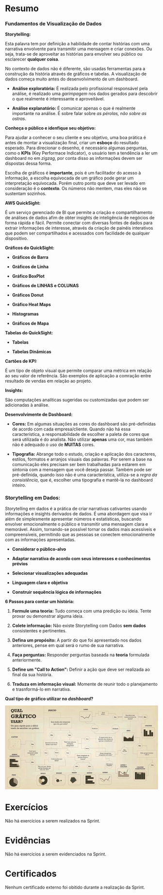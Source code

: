 # **Resumo**

### **Fundamentos de Visualização de Dados**

**Storytelling:**

Esta palavra tem por definição a habilidade de contar histórias com uma narrativa envolvente para transmitir uma mensagem e criar conexões. Ou seja, trata-se de aproveitar as histórias para envolver seu público ou esclarecer **qualquer coisa**. 

No contexto de dados não é diferente, são usadas ferramentas para a construção da história através de gráficos e tabelas. A visualização de dados começa muito antes do desenvolvimento de um dashboard. 

- **Análise exploratória:** É realizada pelo profissional responsável pela análise, é realizado uma *garimpagem* nos dados gerados para descobrir o que realmente é interessante e aproveitável.

- **Análise explanatório:** É comunicar apenas o que é realmente importante na análise. É sobre falar sobre *as pérolas, não sobre as ostras*.

**Conheça o público e idenfique seu objetivo:** 

Para ajudar a conhecer o seu cliente e seu objetivo, uma boa prática é antes de montar a visualização final, criar um **esboço** do resultado esperado. Para direcionar o desenho, é necessário algumas perguntas, como o **KPIs** (Key Performace Indicator), o usuário tem a tendência a ler um dashboard no em *zigzag*, por conta disso as informações devem ser dispostas dessa forma.

Escolha de gráficos é **importante**, pois é um facilitador do acesso à informação, a escolha equivocada de um gráfico pode gerar um interpretação equivocada. Porém outro ponto que deve ser levado em consideração é o **contexto**. Os números não mentem, mas eles não se sustentam sozinhos.

**AWS QuickSight:** 

É um serviço gerenciado de BI que permite a criação e compartilhamento de análises de dados afim de obter insights de inteligência de negócios de forma rápida e fácil. Permite conectar com diversas fontes de dados para extrair informações de interesse, através da criação de painéis interativos que podem ser compartilhados e acessados com facilidade de qualquer dispositivo. 

**Gráficos do QuickSight:**

- **Gráficos de Barra**

- **Gráficos de Linha**

- **Gráfico BoxPlot**

- **Gráficos de LINHAS e COLUNAS** 

- **Gráficos Donut**

- **Gráfico Heat Maps**

- **Histogramas**

- **Gráficos de Mapa**

**Tabelas do QuickSight:**

- **Tabelas**

- **Tabelas Dinâmicas** 

**Cartões de KPI:**

É um tipo de objeto visual que permite comparar uma métrica em relação ao seu valor de referência. São exemplos de aplicação a comração entre resultado de vendas em relação ao projeto.

**Insights:** 

São computações analíticas sugeridas ou customizadas que podem ser adicionadas à análise.

**Desenvolvimente de Dashboard:**

- **Cores:** Em algumas situações as cores do dashboard são pré-definidas de acordo com cada empresa/cliente. Quando não há essa característica, a responsabilidade de escolher a paleta de cores que será utilizada é do analista. Não utilizar **apenas** uma cor, mas também não é adequado o uso de **MUITAS** cores. 

- **Tipografia:** Abrange todo o estudo, criação e aplicação dos caracteres, estilos, formatos e arranjos visuais das palavras. Por serem a base na comunicação eles precisam ser bem trabalhadas para estarem em sintonia com a mensagem que você deseja passar. Também pode ser pré-definida, quando isso não é uma característica, utiliza-se a *regra da consistência*, que é, escolher uma tipografia e mantê-la no dashboard inteiro. 

### **Storytelling em Dados:**

Storytelling em dados é a prática de criar narrativas cativantes usando informações e insights derivados de dados. É uma abordagem que visa ir além de simplesmente apresentar números e estatísticas, buscando envolver emocionalmente o público e transmitir uma mensagem clara e memorável. Assim, tornando-se possível tornar os dados mais acessíveis e compreensíveis, permitindo que as pessoas se conectem emocionalmente com as informações apresentadas.

- **Considerar o público-alvo**

- **Adaptar narrativa de acordo com seus interesses e conhecimentos prévios**

- **Selecionar visualizações adequadas**

- **Linguagem clara e objetiva**

- **Construir sequência lógica de informações**

**6 Passos para contar um história:**

1. **Formule uma teoria:** Tudo começa com uma predição ou ideia. Tente provar ou demonstrar alguma ideia.

2. **Colete informação:** Não existe Storytelling com Dados **sem dados** consistentes e pertinentes.

3. **Defina um propósito:** A partir do que foi apresentado nos dados anteriores, pense em qual será o rumo de sua narrativa.

4. **Faça perguntas:** Responder perguntas baseada na **teoria** formulada anteriormente. 

5. **Define um "Call to Action":** Definir a ação que deve ser realizada ao final da sua história.

6. **Traduza em informação visual:** Momente de reunir todo o planejamento e trasnformá-lo em narrativa.

**Qual tipo de gráfico utilizar no *dashboard*?**

![Gráficos e quando utilizar](../Assets/Gráfico.png)

# **Exercícios**

Não há exercícios a serem realizados na Sprint.

# **Evidências**

Não há exercícios a serem evidenciados na Sprint.

# **Certificados**

Nenhum certificado externo foi obitido durante a realização da Sprint.